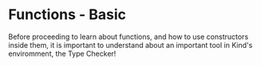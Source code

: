 # Functions - Basic


Before proceeding to learn about functions, and how to use constructors inside them, it is important to understand about an important tool in Kind's enviromment, the Type Checker!